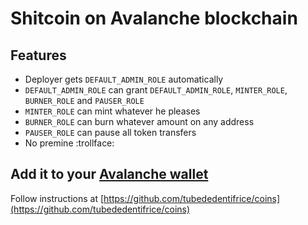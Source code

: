# Shitcoin on Avalanche blockchain

## Features

- Deployer gets `DEFAULT_ADMIN_ROLE` automatically
- `DEFAULT_ADMIN_ROLE` can grant `DEFAULT_ADMIN_ROLE`, `MINTER_ROLE`, `BURNER_ROLE` and `PAUSER_ROLE`
- `MINTER_ROLE` can mint whatever he pleases
- `BURNER_ROLE` can burn whatever amount on any address
- `PAUSER_ROLE` can pause all token transfers
- No premine :trollface:

## Add it to your [Avalanche wallet](https://wallet-beta.avax.network)

Follow instructions at [https://github.com/tubededentifrice/coins](https://github.com/tubededentifrice/coins)


